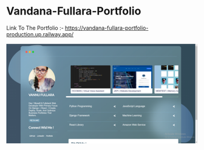 # Vandana-Fullara-Portfolio
Link To The Portfolio :- https://vandana-fullara-portfolio-production.up.railway.app/
<br>
<br>
![Portfolio SS](https://github.com/vandana3fullara/Vandana-Fullara-Portfolio/blob/master/Portfolio%20SS.PNG)
